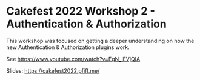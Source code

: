 # Cakefest 2022 Workshop 2 - Authentication & Authorization

This workshop was focused on getting a deeper understanding on how the new Authentication & Authorization plugins work.

See https://www.youtube.com/watch?v=EgN_iEVjQIA

Slides: https://cakefest2022.pfiff.me/
